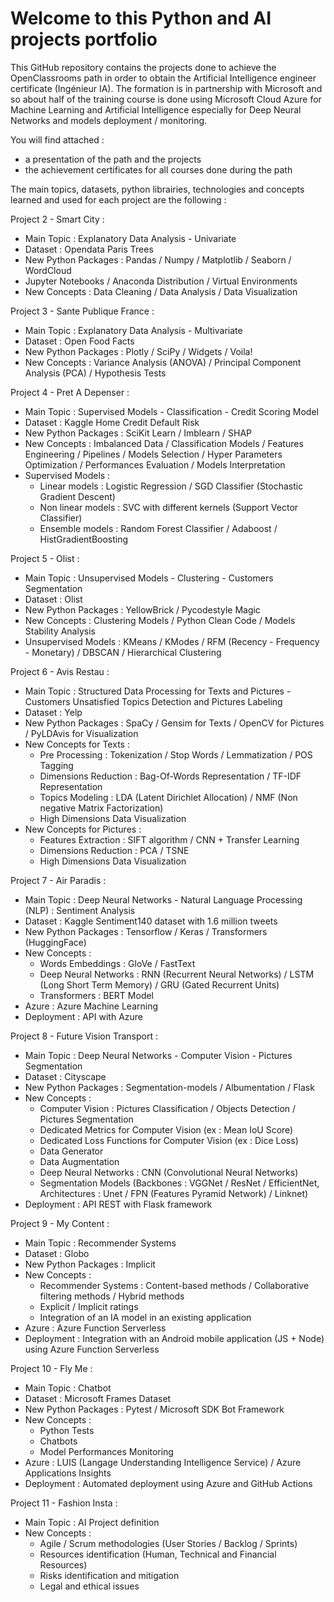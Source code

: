 # Welcome to this Python and AI projects portfolio

This GitHub repository contains the projects done to achieve the OpenClassrooms path in order to obtain the Artificial Intelligence engineer certificate (Ingénieur IA).
The formation is in partnership with Microsoft and so about half of the training course is done using Microsoft Cloud Azure for Machine Learning and Artificial Intelligence especially for Deep Neural Networks and models deployment / monitoring.

You will find attached :
- a presentation of the path and the projects
- the achievement certificates for all courses done during the path

The main topics, datasets, python librairies, technologies and concepts learned and used for each project are the following :

Project 2 - Smart City :
- Main Topic : Explanatory Data Analysis - Univariate
- Dataset : Opendata Paris Trees
- New Python Packages : Pandas / Numpy / Matplotlib / Seaborn / WordCloud
- Jupyter Notebooks / Anaconda Distribution / Virtual Environments
- New Concepts : Data Cleaning / Data Analysis / Data Visualization

Project 3 - Sante Publique France :
- Main Topic : Explanatory Data Analysis - Multivariate
- Dataset : Open Food Facts
- New Python Packages : Plotly / SciPy / Widgets / Voila!
- New Concepts : Variance Analysis (ANOVA) / Principal Component Analysis (PCA) / Hypothesis Tests

Project 4 - Pret A Depenser :
- Main Topic : Supervised Models - Classification - Credit Scoring Model 
- Dataset : Kaggle Home Credit Default Risk
- New Python Packages : SciKit Learn / Imblearn / SHAP
- New Concepts : Imbalanced Data / Classification Models / Features Engineering / Pipelines / Models Selection / Hyper Parameters Optimization / Performances Evaluation / Models Interpretation
- Supervised Models : 
   + Linear models : Logistic Regression / SGD Classifier (Stochastic Gradient Descent)
   + Non linear models : SVC with different kernels (Support Vector Classifier) 
   + Ensemble models : Random Forest Classifier / Adaboost / HistGradientBoosting 

Project 5 - Olist :
- Main Topic : Unsupervised Models - Clustering - Customers Segmentation
- Dataset : Olist
- New Python Packages : YellowBrick / Pycodestyle Magic
- New Concepts : Clustering Models / Python Clean Code / Models Stability Analysis
- Unsupervised Models : KMeans / KModes / RFM (Recency - Frequency - Monetary) / DBSCAN / Hierarchical Clustering

Project 6 - Avis Restau :
- Main Topic : Structured Data Processing for Texts and Pictures - Customers Unsatisfied Topics Detection and Pictures Labeling
- Dataset : Yelp
- New Python Packages : SpaCy / Gensim for Texts / OpenCV for Pictures / PyLDAvis for Visualization
- New Concepts for Texts : 
   + Pre Processing : Tokenization / Stop Words / Lemmatization / POS Tagging
   + Dimensions Reduction : Bag-Of-Words Representation / TF-IDF Representation
   + Topics Modeling : LDA (Latent Dirichlet Allocation) / NMF (Non negative Matrix Factorization)
   + High Dimensions Data Visualization
- New Concepts for Pictures : 
   + Features Extraction : SIFT algorithm / CNN + Transfer Learning
   + Dimensions Reduction : PCA / TSNE
   + High Dimensions Data Visualization

Project 7 - Air Paradis :
- Main Topic : Deep Neural Networks - Natural Language Processing (NLP) : Sentiment Analysis
- Dataset : Kaggle Sentiment140 dataset with 1.6 million tweets
- New Python Packages : Tensorflow / Keras / Transformers (HuggingFace)
- New Concepts : 
   + Words Embeddings : GloVe / FastText
   + Deep Neural Networks : RNN (Recurrent Neural Networks) / LSTM (Long Short Term Memory) / GRU (Gated Recurrent Units)
   + Transformers : BERT Model
- Azure : Azure Machine Learning
- Deployment : API with Azure

Project 8 - Future Vision Transport :
- Main Topic : Deep Neural Networks - Computer Vision - Pictures Segmentation
- Dataset : Cityscape
- New Python Packages : Segmentation-models / Albumentation / Flask
- New Concepts : 
   + Computer Vision : Pictures Classification / Objects Detection / Pictures Segmentation
   + Dedicated Metrics for Computer Vision (ex : Mean IoU Score)
   + Dedicated Loss Functions for Computer Vision (ex : Dice Loss)
   + Data Generator
   + Data Augmentation
   + Deep Neural Networks : CNN (Convolutional Neural Networks)
   + Segmentation Models (Backbones : VGGNet / ResNet / EfficientNet, Architectures : Unet / FPN (Features Pyramid Network) / Linknet)
- Deployment : API REST with Flask framework

Project 9 - My Content :
- Main Topic : Recommender Systems
- Dataset : Globo
- New Python Packages : Implicit
- New Concepts : 
   + Recommender Systems : Content-based methods / Collaborative filtering methods / Hybrid methods
   + Explicit / Implicit ratings
   + Integration of an IA model in an existing application
- Azure : Azure Function Serverless
- Deployment : Integration with an Android mobile application (JS + Node) using Azure Function Serverless
 
Project 10 - Fly Me :
- Main Topic : Chatbot
- Dataset : Microsoft Frames Dataset
- New Python Packages : Pytest / Microsoft SDK Bot Framework
- New Concepts :
   + Python Tests
   + Chatbots
   + Model Performances Monitoring 
- Azure : LUIS (Langage Understanding Intelligence Service) / Azure Applications Insights
- Deployment : Automated deployment using Azure and GitHub Actions

Project 11 - Fashion Insta :
- Main Topic : AI Project definition
- New Concepts :
   + Agile / Scrum methodologies (User Stories / Backlog / Sprints)
   + Resources identification (Human, Technical and Financial Resources)
   + Risks identification and mitigation
   + Legal and ethical issues
